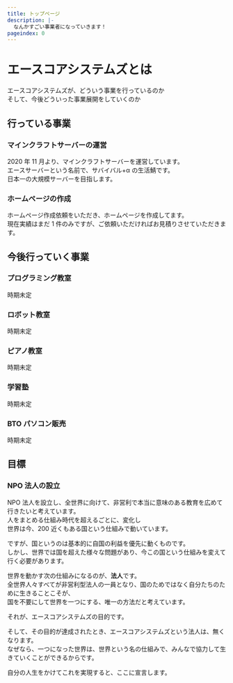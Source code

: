```yaml
---
title: トップページ
description: |-
  なんかすごい事業者になっていきます！
pageindex: 0
---
```


# エースコアシステムズとは

エースコアシステムズが、どういう事業を行っているのか  
そして、今後どういった事業展開をしていくのか

## 行っている事業

### マインクラフトサーバーの運営

2020 年 11 月より、マインクラフトサーバーを運営しています。  
エースサーバーという名前で、サバイバル+α の生活鯖です。  
日本一の大規模サーバーを目指します。

### ホームページの作成

ホームページ作成依頼をいただき、ホームページを作成してます。  
現在実績はまだ 1 件のみですが、ご依頼いただければお見積りさせていただきます。

## 今後行っていく事業

### プログラミング教室

時期未定

### ロボット教室

時期未定

### ピアノ教室

時期未定

### 学習塾

時期未定

### BTO パソコン販売

時期未定

## 目標

### NPO 法人の設立

NPO 法人を設立し、全世界に向けて、非営利で本当に意味のある教育を広めて行きたいと考えています。  
人をまとめる仕組み時代を超えるごとに、変化し  
世界は今、200 近くもある国という仕組みで動いています。

ですが、国というのは基本的に自国の利益を優先に動くものです。  
しかし、世界では国を超えた様々な問題があり、今この国という仕組みを変えて行く必要があります。

世界を動かす次の仕組みになるのが、**法人**です。  
全世界人々すべてが非営利型法人の一員となり、国のためではなく自分たちのために生きることこそが、  
国を不要にして世界を一つにする、唯一の方法だと考えています。

それが、エースコアシステムズの目的です。

そして、その目的が達成されたとき、エースコアシステムズという法人は、無くなります。  
なぜなら、一つになった世界は、世界という名の仕組みで、みんなで協力して生きていくことができるからです。

自分の人生をかけてこれを実現すると、ここに宣言します。